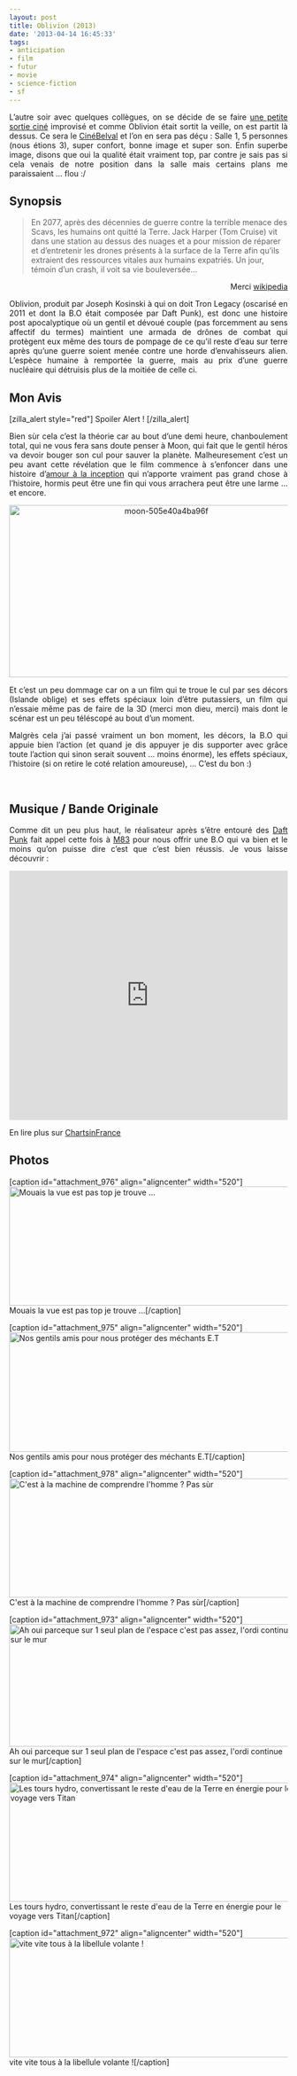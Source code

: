 ```yaml
---
layout: post
title: Oblivion (2013)
date: '2013-04-14 16:45:33'
tags:
- anticipation
- film
- futur
- movie
- science-fiction
- sf
---
```


<p style="text-align: justify;">L’autre soir avec quelques collègues, on se décide de se faire <a href="https://fr.foursquare.com/clawfire/checkin/5166eb23e4b02ecc29656d5c">une petite sortie ciné</a> improvisé et comme Oblivion était sortit la veille, on est partit là dessus. Ce sera le <a href="http://cinebelval.lu">CinéBelval</a> et l’on en sera pas déçu : Salle 1, 5 personnes (nous étions 3), super confort, bonne image et super son. Enfin superbe image, disons que oui la qualité était vraiment top, par contre je sais pas si cela venais de notre position dans la salle mais certains plans me paraissaient … flou :/<!--more--></p>

<h2 id="synopsis">Synopsis</h2>
<blockquote>En 2077, après des décennies de guerre contre la terrible menace des Scavs, les humains ont quitté la Terre. Jack Harper (Tom Cruise) vit dans une station au dessus des nuages et a pour mission de réparer et d’entretenir les drones présents à la surface de la Terre afin qu’ils extraient des ressources vitales aux humains expatriés. Un jour, témoin d’un crash, il voit sa vie bouleversée…</blockquote>
<p style="text-align: right;">Merci <a href="http://fr.wikipedia.org/wiki/Oblivion_(film)">wikipedia</a></p>
<p style="text-align: justify;">Oblivion, produit par Joseph Kosinski à qui on doit Tron Legacy (oscarisé en 2011 et dont la B.O était composée par Daft Punk), est donc une histoire post apocalyptique où un gentil et dévoué couple (pas forcemment au sens affectif du termes) maintient une armada de drônes de combat qui protègent eux même des tours de pompage de ce qu’il reste d’eau sur terre après qu’une guerre soient menée contre une horde d’envahisseurs alien. L’espèce humaine à remportée la guerre, mais au prix d’une guerre nucléaire qui détruisis plus de la moitiée de celle ci.</p>

<h2 id="mon_avis">Mon Avis</h2>
[zilla_alert style="red"] Spoiler Alert ! [/zilla_alert]
<p style="text-align: justify;">Bien sùr cela c’est la théorie car au bout d’une demi heure, chanboulement total, qui ne vous fera sans doute penser à Moon, qui fait que le gentil héros va devoir bouger son cul pour sauver la planète. Malheuresement c’est un peu avant cette révélation que le film commence à s’enfoncer dans une histoire d’<a href="http://www.senscritique.com/film/Oblivion/critique/21517967">amour à la inception</a> qui n’apporte vraiment pas grand chose à l’histoire, hormis peut être une fin qui vous arrachera peut être une larme … et encore.</p>
<p style="text-align: center;"><a href="http://clawfire.net/wp-content/uploads/2013/04/moon-505e40a4ba96f.jpg"><img class="aligncenter  wp-image-977" alt="moon-505e40a4ba96f" src="http://clawfire.net/wp-content/uploads/2013/04/moon-505e40a4ba96f-1024x576.jpg" width="553" height="311" /></a></p>
<p style="text-align: justify;">Et c’est un peu dommage car on a un film qui te troue le cul par ses décors (Islande oblige) et ses effets spéciaux loin d’être putassiers, un film qui n’essaie même pas de faire de la 3D (merci mon dieu, merci) mais dont le scénar est un peu téléscopé au bout d’un moment.</p>
<p style="text-align: justify;">Malgrès cela j’ai passé vraiment un bon moment, les décors, la B.O qui appuie bien l’action (et quand je dis appuyer je dis supporter avec grâce toute l’action qui sinon serait souvent … moins énorme), les effets spéciaux, l’histoire (si on retire le coté relation amoureuse), … C’est du bon :)</p>
&nbsp;
<h2 id="musique_bande_originale">Musique / Bande Originale</h2>
<p style="text-align: justify;">Comme dit un peu plus haut, le réalisateur après s’être entouré des <a href="https://soundcloud.com/daftalive">Daft Punk</a> fait appel cette fois à <a href="https://soundcloud.com/m83">M83</a> pour nous offrir une B.O qui va bien et le moins qu’on puisse dire c’est que c’est bien réussis. Je vous laisse découvrir :</p>

<iframe width="100%" height="450" scrolling="no" frameborder="no" src="https://w.soundcloud.com/player/?url=https%3A//api.soundcloud.com/playlists/3968652&amp;auto_play=false&amp;hide_related=false&amp;show_comments=true&amp;secret_token=s-RMNZ3;show_user=true&amp;show_reposts=false&amp;visual=true"></iframe>

En lire plus sur <a href="http://www.chartsinfrance.net/M83/news-84685.html">ChartsinFrance</a>
<h2>Photos</h2>
[caption id="attachment_976" align="aligncenter" width="520"]<a href="http://clawfire.net/wp-content/uploads/2013/04/oblivion_movie_sky_tower.jpg"><img class=" wp-image-976 " alt="Mouais la vue est pas top je trouve ..." src="http://clawfire.net/wp-content/uploads/2013/04/oblivion_movie_sky_tower.jpg" width="520" height="215" /></a> Mouais la vue est pas top je trouve ...[/caption]

[caption id="attachment_975" align="aligncenter" width="520"]<a href="http://clawfire.net/wp-content/uploads/2013/04/oblivion_movie_drone.jpg"><img class=" wp-image-975 " alt="Nos gentils amis pour nous protéger des méchants E.T" src="http://clawfire.net/wp-content/uploads/2013/04/oblivion_movie_drone.jpg" width="520" height="216" /></a> Nos gentils amis pour nous protéger des méchants E.T[/caption]

[caption id="attachment_978" align="aligncenter" width="520"]<a href="http://clawfire.net/wp-content/uploads/2013/04/oblivion_movie_comms_desk.jpg"><img class=" wp-image-978 " alt="C'est à la machine de comprendre l'homme ? Pas sùr" src="http://clawfire.net/wp-content/uploads/2013/04/oblivion_movie_comms_desk.jpg" width="520" height="215" /></a> C'est à la machine de comprendre l'homme ? Pas sùr[/caption]

[caption id="attachment_973" align="aligncenter" width="520"]<a href="http://clawfire.net/wp-content/uploads/2013/04/oblivion_movie_haleakala_sky_tower_comms_desk.jpg"><img class=" wp-image-973 " alt="Ah oui parceque sur 1 seul plan de l'espace c'est pas assez, l'ordi continue sur le mur" src="http://clawfire.net/wp-content/uploads/2013/04/oblivion_movie_haleakala_sky_tower_comms_desk.jpg" width="520" height="221" /></a> Ah oui parceque sur 1 seul plan de l'espace c'est pas assez, l'ordi continue sur le mur[/caption]

[caption id="attachment_974" align="aligncenter" width="520"]<a href="http://clawfire.net/wp-content/uploads/2013/04/oblivion_movie_hydro_stations.jpg"><img class=" wp-image-974 " alt="Les tours hydro, convertissant le reste d'eau de la Terre en énergie pour le voyage vers Titan" src="http://clawfire.net/wp-content/uploads/2013/04/oblivion_movie_hydro_stations.jpg" width="520" height="215" /></a> Les tours hydro, convertissant le reste d'eau de la Terre en énergie pour le voyage vers Titan[/caption]

[caption id="attachment_972" align="aligncenter" width="520"]<a href="http://clawfire.net/wp-content/uploads/2013/04/oblivion_movie_bubbleship.jpg"><img class=" wp-image-972 " alt="vite vite tous à la libellule volante !" src="http://clawfire.net/wp-content/uploads/2013/04/oblivion_movie_bubbleship.jpg" width="520" height="216" /></a> vite vite tous à la libellule volante ![/caption]